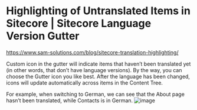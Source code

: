 # Highlighting of Untranslated Items in Sitecore | Sitecore Language Version Gutter
https://www.sam-solutions.com/blog/sitecore-translation-highlighting/

Custom icon in the gutter will indicate items that haven’t been translated yet (in other words, that don’t have language versions). By the way, you can choose the Gutter icon you like best. After the language has been changed, icons will update automatically across items in the Content Tree.

For example, when switching to German, we can see that the About page hasn’t been translated, while Contacts is in German.
![image](https://user-images.githubusercontent.com/48020848/142834075-5e5950e9-6873-4826-93fc-3d585f621fbf.png)
